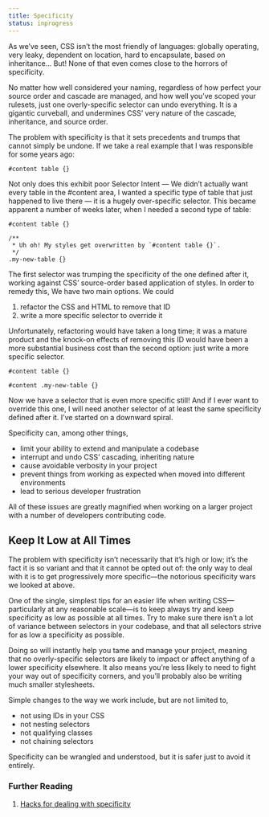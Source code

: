 ```yaml
---
title: Specificity
status: inprogress
---
```


As we’ve seen, CSS isn’t the most friendly of languages: globally operating, very leaky, dependent on location, hard to encapsulate, based on inheritance… But! None of that even comes close to the horrors of specificity.

No matter how well considered your naming, regardless of how perfect your source order and cascade are managed, and how well you’ve scoped your rulesets, just one overly-specific selector can undo everything. It is a gigantic curveball, and undermines CSS’ very nature of the cascade, inheritance, and source order.

The problem with specificity is that it sets precedents and trumps that cannot simply be undone. If we take a real example that I was responsible for some years ago:

```
#content table {}
```

Not only does this exhibit poor Selector Intent — We didn’t actually want every table in the #content area, I wanted a specific type of table that just happened to live there — it is a hugely over-specific selector. This became apparent a number of weeks later, when I needed a second type of table:

```
#content table {}

/**
 * Uh oh! My styles get overwritten by `#content table {}`.
 */
.my-new-table {}
```

The first selector was trumping the specificity of the one defined after it, working against CSS’ source-order based application of styles. In order to remedy this, We have two main options. We could

1. refactor the CSS and HTML to remove that ID
2. write a more specific selector to override it

Unfortunately, refactoring would have taken a long time; it was a mature product and the knock-on effects of removing this ID would have been a more substantial business cost than the second option: just write a more specific selector.

```
#content table {}

#content .my-new-table {}
```

Now we have a selector that is even more specific still! And if I ever want to override this one, I will need another selector of at least the same specificity defined after it. I’ve started on a downward spiral.

Specificity can, among other things,

* limit your ability to extend and manipulate a codebase
* interrupt and undo CSS’ cascading, inheriting nature
* cause avoidable verbosity in your project
* prevent things from working as expected when moved into different environments
* lead to serious developer frustration

All of these issues are greatly magnified when working on a larger project with a number of developers contributing code.

## Keep It Low at All Times

The problem with specificity isn’t necessarily that it’s high or low; it’s the fact it is so variant and that it cannot be opted out of: the only way to deal with it is to get progressively more specific—the notorious specificity wars we looked at above.

One of the single, simplest tips for an easier life when writing CSS—particularly at any reasonable scale—is to keep always try and keep specificity as low as possible at all times. Try to make sure there isn’t a lot of variance between selectors in your codebase, and that all selectors strive for as low a specificity as possible.

Doing so will instantly help you tame and manage your project, meaning that no overly-specific selectors are likely to impact or affect anything of a lower specificity elsewhere. It also means you’re less likely to need to fight your way out of specificity corners, and you’ll probably also be writing much smaller stylesheets.

Simple changes to the way we work include, but are not limited to,

* not using IDs in your CSS
* not nesting selectors
* not qualifying classes
* not chaining selectors

Specificity can be wrangled and understood, but it is safer just to avoid it entirely.

### Further Reading

1. [Hacks for dealing with specificity](http://csswizardry.com/2014/07/hacks-for-dealing-with-specificity/)
